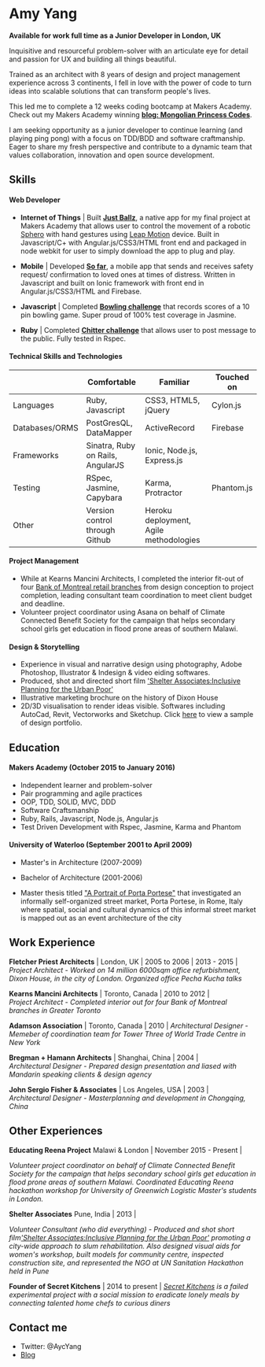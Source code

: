 Amy Yang
===========

**Available for work full time as a Junior Developer in London, UK**

Inquisitive and resourceful problem-solver with an articulate eye for detail and passion for UX and building all things beautiful.  

Trained as an architect with 8 years of design and project management experience across 3 continents, I fell in love with the power of code to turn ideas into scalable solutions that can transform people's lives.  

This led me to complete a 12 weeks coding bootcamp at Makers Academy. Check out my Makers Academy winning [**blog: Mongolian Princess Codes**](http://www.mongolianprincess.net).

I am seeking opportunity as a junior developer to continue learning (and playing ping pong) with a focus on TDD/BDD and software craftmanship.  Eager to share my fresh perspective and contribute to a dynamic team that values collaboration, innovation and open source development. 

Skills
------

#### Web Developer

- **Internet of Things** | Built [**Just Ballz**](https://github.com/mongolianprincess/just_ballz), a native app for my final project at Makers Academy that allows user to control the movement of a robotic [Sphero](http://www.sphero.com/) with hand gestures using [Leap Motion](https://www.leapmotion.com/) device.  Built in Javascript/C+ with Angular.js/CSS3/HTML front end and packaged in node webkit for user to simply download the app to plug and play.

- **Mobile** | Developed [**So far**](https://github.com/mongolianprincess/soSafe), a mobile app that sends and receives safety request/ confirmation to loved ones at times of distress. Written in Javascript and built on Ionic framework with front end in Angular.js/CSS3/HTML and Firebase. 

- **Javascript** | Completed [**Bowling challenge**](https://github.com/mongolianprincess/bowling-challenge) that records scores of a 10 pin bowling game. Super proud of 100% test coverage in Jasmine. 

- **Ruby** | Completed [**Chitter challenge**](https://github.com/mongolianprincess/chitter-challenge) that allows user to post message to the public. Fully tested in Rspec.

#### Technical Skills and Technologies

| |Comfortable|Familiar|Touched on|
|---------|----------------|-------------------|------------------------------|
|Languages|Ruby, Javascript|CSS3, HTML5, jQuery|Cylon.js|
|Databases/ORMS|PostGresQL, DataMapper|ActiveRecord|Firebase|                 |
|Frameworks|Sinatra, Ruby on Rails, AngularJS|Ionic, Node.js, Express.js|                       |
|Testing|RSpec, Jasmine, Capybara|Karma, Protractor|Phantom.js|
|Other|Version control through Github|Heroku deployment, Agile methodologies| |

#### Project Management

- While at Kearns Mancini Architects, I completed the interior fit-out of four [Bank of Montreal retail branches](http://kmai.com/projects/bank-of-montreal-250-yonge-street-office) from design conception to project completion, leading consultant team coordination to meet client budget and deadline. 
- Volunteer project coordinator using Asana on behalf of Climate Connected Benefit Society for the campaign that helps secondary school girls get education in flood prone areas of southern Malawi. 

#### Design & Storytelling

- Experience in visual and narrative design using photography, Adobe Photoshop, Illustrator & Indesign & video eiding softwares. 
- Produced, shot and directed short film ['Shelter Associates:Inclusive Planning for the Urban Poor'](http://shelter-associates.org/shelter-associates-inclusive-planning-urban-poor-1)
- Illustrative marketing brochure on the history of Dixon House
- 2D/3D visualisation to render ideas visible.  Softwares including AutoCad, Revit, Vectorworks and Sketchup. Click [here](https://drive.google.com/file/d/0B2-rMJ4iqdtfVjlGZlhyOXowdHc/view?usp=sharing) to view a sample of design portfolio. 

Education
---------

#### Makers Academy (October 2015 to January 2016)

- Independent learner and problem-solver
- Pair programming and agile practices
- OOP, TDD, SOLID, MVC, DDD
- Software Craftsmanship
- Ruby, Rails, Javascript, Node.js, Angular.js
- Test Driven Development with Rspec, Jasmine, Karma and Phantom 

#### University of Waterloo (September 2001 to April 2009)

- Master's in Architecture (2007-2009)
- Bachelor of Architecture (2001-2006)

- Master thesis titled ["A Portrait of Porta Portese"](https://uwspace.uwaterloo.ca/handle/10012/4361?show=full) that investigated an informally self-organized street market, Porta Portese, in Rome, Italy where spatial, social and cultural dynamics of this informal street market is mapped out as an event architecture of the city

Work Experience
----------------

**Fletcher Priest Architects** | London, UK | 2005 to 2006 | 2013 - 2015 |    
*Project Architect - Worked on 14 million 6000sqm office refurbishment, Dixon House, in the city of London. Organized office Pecha Kucha talks* 

**Kearns Mancini Architects** | Toronto, Canada | 2010 to 2012 |   
*Project Architect - Completed interior out for four Bank of Montreal branches in Greater Toronto*  

**Adamson Association** | Toronto, Canada | 2010 |
*Architectural Designer - Memeber of coordination team for Tower Three of World Trade Centre in New York* 

**Bregman + Hamann Architects** | Shanghai, China | 2004 |   
*Architectural Designer - Prepared design presentation and liased with Mandarin speaking clients & design agency*

**John Sergio Fisher & Associates** | Los Angeles, USA | 2003 |   
*Architectural Designer - Masterplanning and development in Chongqing, China*

Other Experiences
-----------------

**Educating Reena Project** Malawi & London | November 2015 - Present |

*Volunteer project coordinator on behalf of Climate Connected Benefit Society for the campaign that helps secondary school girls get education in flood prone areas of southern Malawi. Coordinated Educating Reena hackathon workshop for University of Greenwich Logistic Master's students in London.*

**Shelter Associates** Pune, India | 2013 |

*Volunteer Consultant (who did everything) - Produced and shot short film['Shelter Associates:Inclusive Planning for the Urban Poor'](http://shelter-associates.org/shelter-associates-inclusive-planning-urban-poor-1) promoting a city-wide approach to slum rehabilitation.  Also designed visual aids for women's workshop, built models for community centre, inspected construction site, and represented the NGO at UN Sanitation Hackathon held in Pune*

**Founder of Secret Kitchens** | 2014 to present |
*[Secret Kitchens](http://secretkitchens.strikingly.com/) is a failed experimental project with a social mission to eradicate lonely meals by connecting talented home chefs to curious diners*   

Contact me 
----------
- Twitter: @AycYang
- [Blog](www.mongolianprincess.net)




